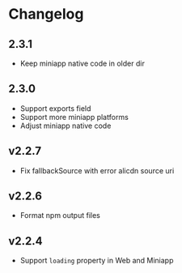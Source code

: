 # Changelog

## 2.3.1

- Keep miniapp native code in older dir
## 2.3.0

- Support exports field
- Support more miniapp platforms
- Adjust miniapp native code

## v2.2.7

- Fix fallbackSource with error alicdn source uri

## v2.2.6

- Format npm output files

## v2.2.4

- Support `loading` property in Web and Miniapp
